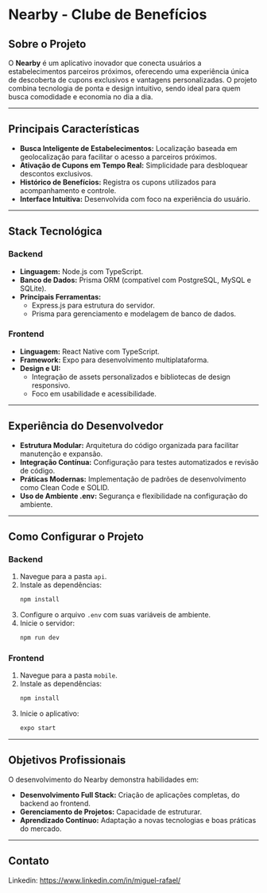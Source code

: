 # Nearby - Clube de Benefícios

## Sobre o Projeto

O **Nearby** é um aplicativo inovador que conecta usuários a estabelecimentos parceiros próximos, oferecendo uma experiência única de descoberta de cupons exclusivos e vantagens personalizadas. O projeto combina tecnologia de ponta e design intuitivo, sendo ideal para quem busca comodidade e economia no dia a dia.

---

## Principais Características

- **Busca Inteligente de Estabelecimentos:** Localização baseada em geolocalização para facilitar o acesso a parceiros próximos.
- **Ativação de Cupons em Tempo Real:** Simplicidade para desbloquear descontos exclusivos.
- **Histórico de Benefícios:** Registra os cupons utilizados para acompanhamento e controle.
- **Interface Intuitiva:** Desenvolvida com foco na experiência do usuário.

---

## Stack Tecnológica

### Backend
- **Linguagem:** Node.js com TypeScript.
- **Banco de Dados:** Prisma ORM (compatível com PostgreSQL, MySQL e SQLite).
- **Principais Ferramentas:**
  - Express.js para estrutura do servidor.
  - Prisma para gerenciamento e modelagem de banco de dados.

### Frontend
- **Linguagem:** React Native com TypeScript.
- **Framework:** Expo para desenvolvimento multiplataforma.
- **Design e UI:**
  - Integração de assets personalizados e bibliotecas de design responsivo.
  - Foco em usabilidade e acessibilidade.

---

## Experiência do Desenvolvedor

- **Estrutura Modular:** Arquitetura do código organizada para facilitar manutenção e expansão.
- **Integração Contínua:** Configuração para testes automatizados e revisão de código.
- **Práticas Modernas:** Implementação de padrões de desenvolvimento como Clean Code e SOLID.
- **Uso de Ambiente .env:** Segurança e flexibilidade na configuração do ambiente.

---

## Como Configurar o Projeto

### Backend
1. Navegue para a pasta `api`.
2. Instale as dependências:
   ```bash
   npm install
   ```
3. Configure o arquivo `.env` com suas variáveis de ambiente.
4. Inicie o servidor:
   ```bash
   npm run dev
   ```

### Frontend
1. Navegue para a pasta `mobile`.
2. Instale as dependências:
   ```bash
   npm install
   ```
3. Inicie o aplicativo:
   ```bash
   expo start
   ```

---

## Objetivos Profissionais

O desenvolvimento do Nearby demonstra habilidades em:
- **Desenvolvimento Full Stack:** Criação de aplicações completas, do backend ao frontend.
- **Gerenciamento de Projetos:** Capacidade de estruturar.
- **Aprendizado Contínuo:** Adaptação a novas tecnologias e boas práticas do mercado.

---
 
## Contato
Linkedin: https://www.linkedin.com/in/miguel-rafael/
